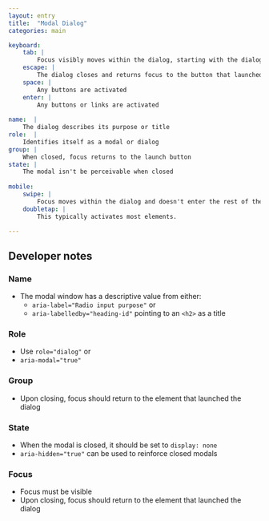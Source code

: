 ```yaml
---
layout: entry
title:  "Modal Dialog"
categories: main

keyboard:
    tab: |
        Focus visibly moves within the dialog, starting with the dialog element itself and doesn't enter the rest of the page.
    escape: |
        The dialog closes and returns focus to the button that launched it
    space: |
        Any buttons are activated
    enter: |
        Any buttons or links are activated
    
name:  |
    The dialog describes its purpose or title
role:  |
    Identifies itself as a modal or dialog
group: |
    When closed, focus returns to the launch button
state: |
    The modal isn't be perceivable when closed
        
mobile:
    swipe: |
        Focus moves within the dialog and doesn't enter the rest of the page.
    doubletap: |
        This typically activates most elements.

---
```



## Developer notes

### Name
- The modal window has a descriptive value from either:
    - `aria-label="Radio input purpose"` or
    - `aria-labelledby="heading-id"` pointing to an `<h2>` as a title    

### Role
- Use `role="dialog"` or
- `aria-modal="true"`

### Group
- Upon closing, focus should return to the element that launched the dialog

### State
- When the modal is closed, it should be set to `display: none` 
- `aria-hidden="true"` can be used to reinforce closed modals

### Focus
- Focus must be visible
- Upon closing, focus should return to the element that launched the dialog


